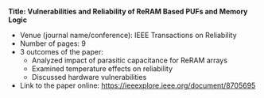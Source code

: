 **Title: Vulnerabilities and Reliability of ReRAM Based PUFs and Memory Logic**
- Venue (journal name/conference): IEEE Transactions on Reliability
- Number of pages: 9
- 3 outcomes of the paper:
    - Analyzed impact of parasitic capacitance for ReRAM arrays
    - Examined temperature effects on reliability
    - Discussed hardware vulnerabilities
- Link to the paper online: https://ieeexplore.ieee.org/document/8705695
